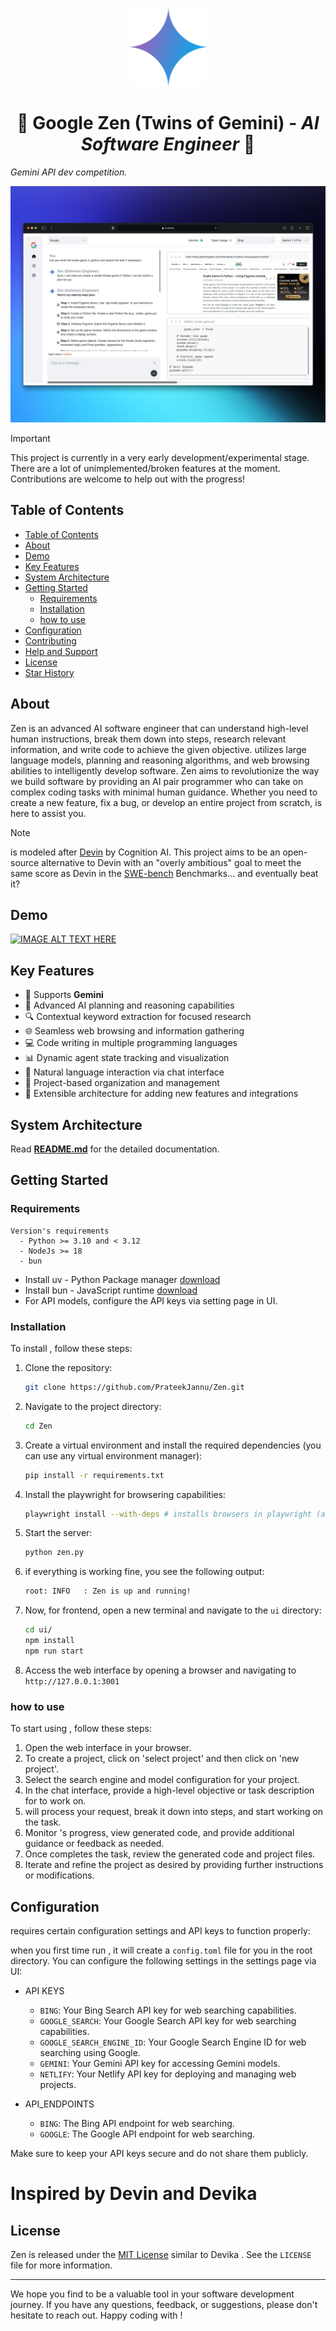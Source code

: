 <p align="center">
  <img src=".assets/google-gemini-icon.png" alt="Zen Logo" width="125">
</p>

<h1 align="center"> 🧘 Google Zen (Twins of Gemini) - <i> AI Software Engineer </i>🦾</h1>

<i> Gemini API dev competition.</i>

![ screenshot](.assets/54_1x_shots_so.png)

> [!IMPORTANT]  
> This project is currently in a very early development/experimental stage. There are a lot of unimplemented/broken features at the moment. Contributions are welcome to help out with the progress!

## Table of Contents

- [Table of Contents](#table-of-contents)
- [About](#about)
- [Demo](#demo)
- [Key Features](#key-features)
- [System Architecture](#system-architecture)
- [Getting Started](#getting-started)
  - [Requirements](#requirements)
  - [Installation](#installation)
  - [how to use](#how-to-use)
- [Configuration](#configuration)
- [Contributing](#contributing)
- [Help and Support](#help-and-support)
- [License](#license)
- [Star History](#star-history)

## About

 Zen is an advanced AI software engineer that can understand high-level human instructions, break them down into steps, research relevant information, and write code to achieve the given objective.  utilizes large language models, planning and reasoning algorithms, and web browsing abilities to intelligently develop software. Zen aims to revolutionize the way we build software by providing an AI pair programmer who can take on complex coding tasks with minimal human guidance. Whether you need to create a new feature, fix a bug, or develop an entire project from scratch,  is here to assist you.

> [!NOTE]
>  is modeled after [Devin](https://www.cognition-labs.com/introducing-devin) by Cognition AI. This project aims to be an open-source alternative to Devin with an "overly ambitious" goal to meet the same score as Devin in the [SWE-bench](https://www.swebench.com/) Benchmarks... and eventually beat it?

## Demo

[![IMAGE ALT TEXT HERE](https://img.youtube.com/vi/8v9ovFEuXho/0.jpg)](https://www.youtube.com/watch?v=8v9ovFEuXho)


## Key Features

- 🤖 Supports  **Gemini**
- 🧠 Advanced AI planning and reasoning capabilities
- 🔍 Contextual keyword extraction for focused research
- 🌐 Seamless web browsing and information gathering
- 💻 Code writing in multiple programming languages
- 📊 Dynamic agent state tracking and visualization
- 💬 Natural language interaction via chat interface
- 📂 Project-based organization and management
- 🔌 Extensible architecture for adding new features and integrations

## System Architecture

Read [**README.md**](docs/architecture) for the detailed documentation.


## Getting Started

### Requirements
```
Version's requirements
  - Python >= 3.10 and < 3.12
  - NodeJs >= 18
  - bun
```

- Install uv - Python Package manager [download](https://github.com/astral-sh/uv)
- Install bun - JavaScript runtime [download](https://bun.sh/docs/installation)
- For API models, configure the API keys via setting page in UI.


### Installation

To install , follow these steps:

1. Clone the  repository:
   ```bash
   git clone https://github.com/PrateekJannu/Zen.git
   ```
2. Navigate to the project directory:
   ```bash
   cd Zen
   ```
3. Create a virtual environment and install the required dependencies (you can use any virtual environment manager):
   ```bash
   pip install -r requirements.txt
   ```
4. Install the playwright for browsering capabilities:
   ```bash
   playwright install --with-deps # installs browsers in playwright (and their deps) if required
   ```
5. Start the  server:
   ```bash
   python zen.py
   ```
6. if everything is working fine, you see the following output:
   ```bash
   root: INFO   : Zen is up and running!
   ```
7. Now, for frontend, open a new terminal and navigate to the `ui` directory:
   ```bash
   cd ui/
   npm install
   npm run start
   ```
8. Access the  web interface by opening a browser and navigating to `http://127.0.0.1:3001`

### how to use

To start using , follow these steps:

1. Open the  web interface in your browser.
2. To create a project, click on 'select project' and then click on 'new project'.
3. Select the search engine and model configuration for your project.
4. In the chat interface, provide a high-level objective or task description for  to work on.
5.  will process your request, break it down into steps, and start working on the task.
6. Monitor 's progress, view generated code, and provide additional guidance or feedback as needed.
7. Once  completes the task, review the generated code and project files.
8. Iterate and refine the project as desired by providing further instructions or modifications.

## Configuration

 requires certain configuration settings and API keys to function properly:

when you first time run , it will create a `config.toml` file for you in the root directory. You can configure the following settings in the settings page via UI:

- API KEYS
   - `BING`: Your Bing Search API key for web searching capabilities.
   - `GOOGLE_SEARCH`: Your Google Search API key for web searching capabilities.
   - `GOOGLE_SEARCH_ENGINE_ID`: Your Google Search Engine ID for web searching using Google.
   - `GEMINI`: Your Gemini API key for accessing Gemini models.
   - `NETLIFY`: Your Netlify API key for deploying and managing web projects.

- API_ENDPOINTS
   - `BING`: The Bing API endpoint for web searching.
   - `GOOGLE`: The Google API endpoint for web searching.

Make sure to keep your API keys secure and do not share them publicly.

# Inspired by Devin and Devika
## License

Zen is released under the [MIT License](https://opensource.org/licenses/MIT) similar to Devika . See the `LICENSE` file for more information.

---

We hope you find  to be a valuable tool in your software development journey. If you have any questions, feedback, or suggestions, please don't hesitate to reach out. Happy coding with !
